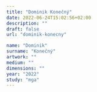 ```yaml
---
title: "Dominik Konečný"
date: 2022-06-24T15:02:56+02:00
description: ""
draft: false
url: "dominik-konecny"

name: "Dominik"
surname: "Konečný"
artwork: ""
medium: ""
dimensions: ""
year: "2022"
study: "mga"
---
```

